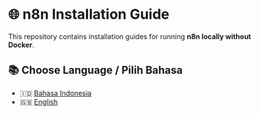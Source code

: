 # 🌐 n8n Installation Guide

This repository contains installation guides for running **n8n locally without Docker**.

## 📚 Choose Language / Pilih Bahasa

- 🇮🇩 [Bahasa Indonesia](docs/id/README.md)
- 🇬🇧 [English](docs/en/README.md)